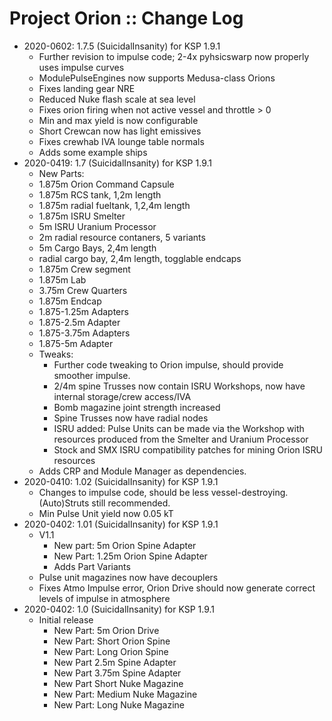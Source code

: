 # Project Orion :: Change Log

* 2020-0602: 1.7.5 (SuicidalInsanity) for KSP 1.9.1
	+ Further revision to impulse code; 2-4x pyhsicswarp now properly uses impulse curves
	+ ModulePulseEngines now supports Medusa-class Orions
	+ Fixes landing gear NRE
	+ Reduced Nuke flash scale at sea level
	+ Fixes orion firing when not active vessel and throttle > 0
	+ Min and max yield is now configurable
	+ Short Crewcan now has light emissives
	+ Fixes crewhab IVA lounge table normals
	+ Adds some example ships
* 2020-0419: 1.7 (SuicidalInsanity) for KSP 1.9.1
	+ New Parts:
	+ 1.875m Orion Command Capsule
	+ 1.875m RCS tank, 1,2m length
	+ 1.875m radial fueltank, 1,2,4m length
	+ 1.875m ISRU Smelter
	+ 5m ISRU Uranium Processor
	+ 2m radial resource contaners, 5 variants
	+ 5m Cargo Bays, 2,4m length
	+ radial cargo bay, 2,4m length, togglable endcaps
	+ 1.875m Crew segment
	+ 1.875m Lab
	+ 3.75m Crew Quarters
	+ 1.875m Endcap
	+ 1.875-1.25m Adapters
	+ 1.875-2.5m Adapter
	+ 1.875-3.75m Adapters
	+ 1.875-5m Adapter
	+ Tweaks:
		- Further code tweaking to Orion impulse, should provide smoother impulse.
		- 2/4m spine Trusses now contain ISRU Workshops, now have internal storage/crew access/IVA
		- Bomb magazine joint strength increased
		- Spine Trusses now have radial nodes
		- ISRU added: Pulse Units can be made via the Workshop with resources produced from the Smelter and Uranium Processor
		- Stock and SMX ISRU compatibility patches for mining Orion ISRU resources
	+ Adds CRP and Module Manager as dependencies.
* 2020-0410: 1.02 (SuicidalInsanity) for KSP 1.9.1
	+ Changes to impulse code, should be less vessel-destroying. (Auto)Struts still recommended.
	+ Min Pulse Unit yield now 0.05 kT
* 2020-0402: 1.01 (SuicidalInsanity) for KSP 1.9.1
	+ V1.1
		- New part: 5m Orion Spine Adapter
		- New Part: 1.25m Orion Spine Adapter
		- Adds Part Variants
	+ Pulse unit magazines now have decouplers
	+ Fixes Atmo Impulse error, Orion Drive should now generate correct levels of impulse in atmosphere
* 2020-0402: 1.0 (SuicidalInsanity) for KSP 1.9.1
	+ Initial release
		- New Part: 5m Orion Drive
		- New Part: Short Orion Spine
		- New Part: Long Orion Spine
		- New Part 2.5m Spine Adapter
		- New Part 3.75m Spine Adapter
		- New Part Short Nuke Magazine
		- New Part: Medium Nuke Magazine
		- New Part: Long Nuke Magazine
